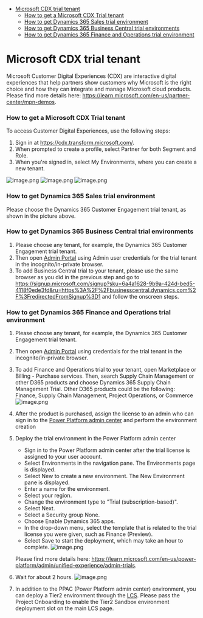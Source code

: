 - [Microsoft CDX trial tenant](#microsoft-cdx-trial-tenant)
    - [How to get a Microsoft CDX Trial tenant](#how-to-get-a-microsoft-cdx-trial-tenant)
    - [How to get Dynamics 365 Sales trial environment](#how-to-get-dynamics-365-sales-trial-environment)
    - [How to get Dynamics 365 Business Central trial environments](#how-to-get-dynamics-365-business-central-trial-environments)
    - [How to get Dynamics 365 Finance and Operations trial environment](#how-to-get-dynamics-365-finance-and-operations-trial-environment)


# Microsoft CDX trial tenant

Microsoft Customer Digital Experiences (CDX) are interactive digital experiences that help partners show customers why Microsoft is the right choice and how they can integrate and manage Microsoft cloud products. Please find more details here: https://learn.microsoft.com/en-us/partner-center/mpn-demos.

### How to get a Microsoft CDX Trial tenant
To access Customer Digital Experiences, use the following steps:

1. Sign in at https://cdx.transform.microsoft.com/.
2. When prompted to create a profile, select Partner for both Segment and Role.
3. When you're signed in, select My Environments, where you can create a new tenant.

![image.png](./.attachments/image-b1ce267a-41f9-4916-80df-3aae7a2e932b.png)
![image.png](./.attachments/image-442ac724-c609-472a-ba40-7205cfd5bee3.png)
![image.png](./.attachments/image-67352287-8273-4a56-b192-21ef25016661.png)

### How to get Dynamics 365 Sales trial environment
Please choose the Dynamics 365 Customer Engagement trial tenant, as shown in the picture above.

### How to get Dynamics 365 Business Central trial environments
1. Please choose any tenant, for example, the Dynamics 365 Customer Engagement trial tenant.
2. Then open [Admin Portal](https://admin.microsoft.com) using Admin user credentials for the trial tenant in the incognito/in-private browser.
3. To add Business Central trial to your tenant, please use the same browser as you did in the previous step and go to https://signup.microsoft.com/signup?sku=6a4a1628-9b9a-424d-bed5-4118f0ede3fd&ru=https%3A%2F%2Fbusinesscentral.dynamics.com%2F%3FredirectedFromSignup%3D1 and follow the onscreen steps.

### How to get Dynamics 365 Finance and Operations trial environment
1. Please choose any tenant, for example, the Dynamics 365 Customer Engagement trial tenant.
2. Then open [Admin Portal](https://admin.microsoft.com) using credentials for the trial tenant in the incognito/in-private browser.
3. To add Finance and Operations trial to your tenant, open Marketplace or Billing - Purchase services. Then, search Supply Chain Management or other D365 products and choose Dynamics 365 Supply Chain Management Trial. Other D365 products could be the following: Finance, Supply Chain Management, Project Operations, or Commerce
![image.png](./.attachments/image-89221b0b-a807-4f45-af5e-5b9d9c8d460d.png)
4. After the product is purchased, assign the license to an admin who can sign in to the [Power Platform admin center](https://admin.powerplatform.microsoft.com/) and perform the environment creation
5. Deploy the trial environment in the Power Platform admin center
   - Sign in to the Power Platform admin center after the trial license is assigned to your user account.
   - Select Environments in the navigation pane. The Environments page is displayed.
   - Select New to create a new environment. The New Environment pane is displayed.
   - Enter a name for the environment.
   - Select your region.
   - Change the environment type to "Trial (subscription-based)".
   - Select Next.
   - Select a Security group None.
   - Choose Enable Dynamics 365 apps.
   - In the drop-down menu, select the template that is related to the trial license you were given, such as Finance (Preview).
   - Select Save to start the deployment, which may take an hour to complete.
![image.png](./.attachments/image-7842c363-39b5-4c81-929b-bdad008592f5.png)

   Please find more details here: https://learn.microsoft.com/en-us/power-platform/admin/unified-experience/admin-trials.

6. Wait for about 2 hours.
![image.png](./.attachments/image-729d1c21-d5ed-4c62-ab95-b71507a92d38.png)

7. In addition to the PPAC (Power Platform admin center) environment, you can deploy a Tier2 environment through the [LCS](https://lcs.dynamics.com/). Please pass the Project Onboarding to enable the Tier2 Sandbox environment deployment slot on the main LCS page.
